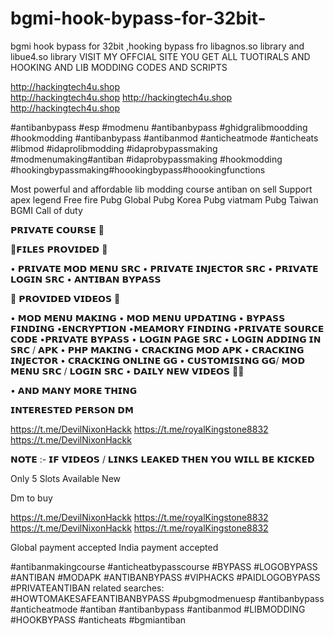 # bgmi-hook-bypass-for-32bit-
bgmi hook bypass for  32bit  ,hooking bypass fro libagnos.so library and libue4.so library 
VISIT MY OFFCIAL SITE YOU GET ALL TUOTIRALS AND HOOKING AND LIB MODDING CODES AND SCRIPTS 

http://hackingtech4u.shop  
http://hackingtech4u.shop
http://hackingtech4u.shop
http://hackingtech4u.shop

#antibanbypass 
#esp      #modmenu 
 #antibanbypass  #ghidgralibmoodding #hookmodding #antibanbypass #antibanmod #anticheatmode #anticheats #libmod #idaprolibmodding #idaprobypassmaking #modmenumaking#antiban #idaprobypassmaking
#hookmodding #hookingbypassmaking#hoookingbypass#hoookingfunctions

Most powerful and affordable lib modding course antiban on sell
Support 
apex legend
Free fire 
Pubg Global
Pubg Korea
Pubg viatmam
Pubg Taiwan
BGMI
Call of duty

𝗣𝗥𝗜𝗩𝗔𝗧𝗘 𝗖𝗢𝗨𝗥𝗦𝗘 🙂


🛑𝗙𝗜𝗟𝗘𝗦 𝗣𝗥𝗢𝗩𝗜𝗗𝗘𝗗 🛑

• 𝗣𝗥𝗜𝗩𝗔𝗧𝗘 𝗠𝗢𝗗 𝗠𝗘𝗡𝗨 𝗦𝗥𝗖 
• 𝗣𝗥𝗜𝗩𝗔𝗧𝗘 𝗜𝗡𝗝𝗘𝗖𝗧𝗢𝗥 𝗦𝗥𝗖
• 𝗣𝗥𝗜𝗩𝗔𝗧𝗘 𝗟𝗢𝗚𝗜𝗡 𝗦𝗥𝗖 
• 𝗔𝗡𝗧𝗜𝗕𝗔𝗡 𝗕𝗬𝗣𝗔𝗦𝗦 

🛑 𝗣𝗥𝗢𝗩𝗜𝗗𝗘𝗗 𝗩𝗜𝗗𝗘𝗢𝗦 🛑

• 𝗠𝗢𝗗 𝗠𝗘𝗡𝗨 𝗠𝗔𝗞𝗜𝗡𝗚
• 𝗠𝗢𝗗 𝗠𝗘𝗡𝗨 𝗨𝗣𝗗𝗔𝗧𝗜𝗡𝗚
• 𝗕𝗬𝗣𝗔𝗦𝗦 𝗙𝗜𝗡𝗗𝗜𝗡𝗚
•𝗘𝗡𝗖𝗥𝗬𝗣𝗧𝗜𝗢𝗡
•𝗠𝗘𝗔𝗠𝗢𝗥𝗬 𝗙𝗜𝗡𝗗𝗜𝗡𝗚
•𝗣𝗥𝗜𝗩𝗔𝗧𝗘 𝗦𝗢𝗨𝗥𝗖𝗘 𝗖𝗢𝗗𝗘
•𝗣𝗥𝗜𝗩𝗔𝗧𝗘 𝗕𝗬𝗣𝗔𝗦𝗦
• 𝗟𝗢𝗚𝗜𝗡 𝗣𝗔𝗚𝗘 𝗦𝗥𝗖
• 𝗟𝗢𝗚𝗜𝗡 𝗔𝗗𝗗𝗜𝗡𝗚 𝗜𝗡 𝗦𝗥𝗖 / 𝗔𝗣𝗞
• 𝗣𝗛𝗣 𝗠𝗔𝗞𝗜𝗡𝗚
• 𝗖𝗥𝗔𝗖𝗞𝗜𝗡𝗚 𝗠𝗢𝗗 𝗔𝗣𝗞
• 𝗖𝗥𝗔𝗖𝗞𝗜𝗡𝗚 𝗜𝗡𝗝𝗘𝗖𝗧𝗢𝗥
• 𝗖𝗥𝗔𝗖𝗞𝗜𝗡𝗚 𝗢𝗡𝗟𝗜𝗡𝗘 𝗚𝗚
• 𝗖𝗨𝗦𝗧𝗢𝗠𝗜𝗦𝗜𝗡𝗚 𝗚𝗚/ 𝗠𝗢𝗗 𝗠𝗘𝗡𝗨 𝗦𝗥𝗖 / 𝗟𝗢𝗚𝗜𝗡 𝗦𝗥𝗖 
• 𝗗𝗔𝗜𝗟𝗬 𝗡𝗘𝗪 𝗩𝗜𝗗𝗘𝗢𝗦 ✌🏻

• 𝗔𝗡𝗗 𝗠𝗔𝗡𝗬 𝗠𝗢𝗥𝗘 𝗧𝗛𝗜𝗡𝗚




𝗜𝗡𝗧𝗘𝗥𝗘𝗦𝗧𝗘𝗗 𝗣𝗘𝗥𝗦𝗢𝗡 𝗗𝗠 

https://t.me/DevilNixonHackk
https://t.me/royalKingstone8832
https://t.me/DevilNixonHackk

𝗡𝗢𝗧𝗘 :- 
𝗜𝗙 𝗩𝗜𝗗𝗘𝗢𝗦 / 𝗟𝗜𝗡𝗞𝗦 𝗟𝗘𝗔𝗞𝗘𝗗 𝗧𝗛𝗘𝗡 𝗬𝗢𝗨 𝗪𝗜𝗟𝗟 𝗕𝗘 𝗞𝗜𝗖𝗞𝗘𝗗


Only 5 Slots Available New

Dm to buy 

https://t.me/DevilNixonHackk
https://t.me/royalKingstone8832
https://t.me/DevilNixonHackk
https://t.me/royalKingstone8832

Global payment accepted
India payment accepted


#antibanmakingcourse #anticheatbypasscourse 
#BYPASS #LOGOBYPASS #ANTIBAN #MODAPK #ANTIBANBYPASS #VIPHACKS  #PAIDLOGOBYPASS   #PRIVATEANTIBAN
related searches:
#HOWTOMAKESAFEANTIBANBYPASS
#pubgmodmenuesp
#antibanbypass 
#anticheatmode 
#antiban 
#antibanbypass 
#antibanmod 
#LIBMODDING
#HOOKBYPASS
#anticheats 
#bgmiantiban
